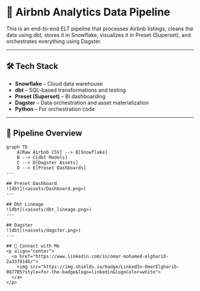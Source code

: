 # 🏡 Airbnb Analytics Data Pipeline

This is an end-to-end ELT pipeline that processes Airbnb listings, cleans the data using dbt, stores it in Snowflake, visualizes it in Preset (Superset), and orchestrates everything using Dagster.

---

## 🛠️ Tech Stack

- **Snowflake** – Cloud data warehouse
- **dbt** – SQL-based transformations and testing
- **Preset (Superset)** – BI dashboarding
- **Dagster** – Data orchestration and asset materialization
- **Python** – For orchestration code

---

## 🔁 Pipeline Overview

```mermaid
graph TD
    A[Raw Airbnb CSV] --> B[Snowflake]
    B --> C[dbt Models]
    C --> D[Dagster Assets]
    D --> E[Preset Dashboards]
---

## Preset Dashboard 
![dbt](<assets/Dashboard.png>)
---

## Dbt Lineage
![dbt](<assets/dbt_lineage.png>)
---

## Dagster
![dbt](<assets/dagster.png>)
---

## 🔗 Connect with Me  
<p align="center">
  <a href="https://www.linkedin.com/in/omar-mohamed-elgharib-2a337814b/">
    <img src="https://img.shields.io/badge/LinkedIn-OmarElgharib-0077B5?style=for-the-badge&logo=linkedin&logoColor=white">
  </a>
</p>
